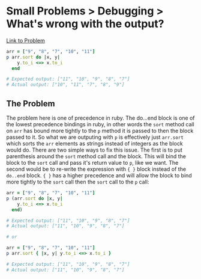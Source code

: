 # Small Problems > Debugging > What's wrong with the output?

[Link to Problem](https://launchschool.com/exercises/12f874e9)

```ruby
arr = ["9", "8", "7", "10", "11"]
p arr.sort do |x, y|
    y.to_i <=> x.to_i
  end

# Expected output: ["11", "10", "9", "8", "7"] 
# Actual output: ["10", "11", "7", "8", "9"] 
```



## The Problem

The problem here is one of precedence in ruby. The do...end block is one of the lowest precedence bindings in ruby, in other words the `sort` method call on `arr` has bound more tightly to the `p` method it is passed to then the block passed to it. So what we are outputing with `p` is effectively just `arr.sort` which sorts the `arr` elements as strings instead of integers as the block would do. There are two simple ways to fix this issue. The first is to put parenthesis around the `sort` method call and the block. This will bind the block to the `sort` call and pass it's return value to  `p`, like we want. The second would be to re-write the expression with `{ }` block instead of the `do..end` block. `{ }` has a higher precedence and will allow the block to bind more tightly to the `sort` call then the `sort` call to the `p` call:

```ruby
arr = ["9", "8", "7", "10", "11"]
p (arr.sort do |x, y|
    y.to_i <=> x.to_i
  end)

# Expected output: ["11", "10", "9", "8", "7"] 
# Actual output: ["11", "10", "9", "8", "7"] 

# or

arr = ["9", "8", "7", "10", "11"]
p arr.sort { |x, y| y.to_i <=> x.to_i }

# Expected output: ["11", "10", "9", "8", "7"] 
# Actual output: ["11", "10", "9", "8", "7"] 
```
